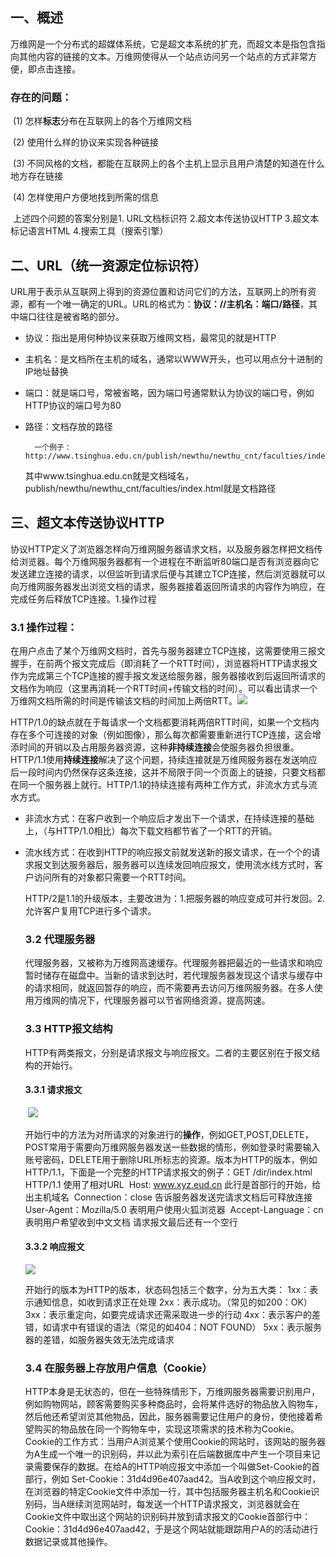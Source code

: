 ## 一、概述

​	万维网是一个分布式的超媒体系统，它是超文本系统的扩充，而超文本是指包含指向其他内容的链接的文本。万维网使得从一个站点访问另一个站点的方式非常方便，即点击连接。

### 	存在的问题：

​	(1) 怎样**标志**分布在互联网上的各个万维网文档

​	(2) 使用什么样的协议来实现各种链接

​	(3) 不同风格的文档，都能在互联网上的各个主机上显示且用户清楚的知道在什么地方存在链接

​	(4) 怎样使用户方便地找到所需的信息

​	上述四个问题的答案分别是1. URL文档标识符 2.超文本传送协议HTTP 3.超文本标记语言HTML 4.搜索工具（搜索引擎）

## 二、URL（统一资源定位标识符）

​	URL用于表示从互联网上得到的资源位置和访问它们的方法，互联网上的所有资源，都有一个唯一确定的URL。URL的格式为：**协议：//主机名：端口/路径**，其中端口往往是被省略的部分。

 *    协议：指出是用何种协议来获取万维网文档，最常见的就是HTTP

 *    主机名：是文档所在主机的域名，通常以WWW开头，也可以用点分十进制的IP地址替换

 *    端口：就是端口号，常被省略，因为端口号通常默认为协议的端口号，例如HTTP协议的端口号为80

 *    路径：文档存放的路径

         	一个例子：http://www.tsinghua.edu.cn/publish/newthu/newthu_cnt/faculties/index.html
      其中www.tsinghua.edu.cn就是文档域名，publish/newthu/newthu_cnt/faculties/index.html就是文档路径

## 三、超文本传送协议HTTP

​	协议HTTP定义了浏览器怎样向万维网服务器请求文档，以及服务器怎样把文档传给浏览器。每个万维网服务器都有一个进程在不断监听80端口是否有浏览器向它发送建立连接的请求，以但监听到请求后便与其建立TCP连接，然后浏览器就可以向万维网服务器发出浏览文档的请求，服务器接着返回所请求的内容作为响应，在完成任务后释放TCP连接。1.操作过程

### 3.1 操作过程：

​	在用户点击了某个万维网文档时，首先与服务器建立TCP连接，这需要使用三报文握手，在前两个报文完成后（即消耗了一个RTT时间），浏览器将HTTP请求报文作为完成第三个TCP连接的握手报文发送给服务器，服务器接收到后返回所请求的文档作为响应（这里再消耗一个RTT时间+传输文档的时间）。可以看出请求一个万维网文档所需的时间是传输该文档的时间加上两倍RTT。
​		![](D:\DaSan\note\计算机网络\应用层\图片\万维网传输.png)

​	HTTP/1.0的缺点就在于每请求一个文档都要消耗两倍RTT时间，如果一个文档内存在多个可连接的对象（例如图像），那么每次都需要重新进行TCP连接，这会增添时间的开销以及占用服务器资源，这种**非持续连接**会使服务器负担很重。
​	HTTP/1.1使用**持续连接**解决了这个问题，持续连接就是万维网服务器在发送响应后一段时间内仍然保存这条连接，这并不局限于同一个页面上的链接，只要文档都在同一个服务器上就行。HTTP/1.1的持续连接有两种工作方式，非流水方式与流水方式。

 *    非流水方式：在客户收到一个响应后才发出下一个请求，在持续连接的基础上，（与HTTP/1.0相比）每次下载文档都节省了一个RTT的开销。

 *    流水线方式：在收到HTTP的响应报文前就发送新的报文请求，在一个个的请求报文到达服务器后，服务器可以连续发回响应报文，使用流水线方式时，客户访问所有的对象都只需要一个RTT时间。

      ​	HTTP/2是1.1的升级版本，主要改进为：1.把服务器的响应变成可并行发回。2.允许客户复用TCP进行多个请求。

      

      ### 3.2 代理服务器

      ​	代理服务器，又被称为万维网高速缓存。代理服务器把最近的一些请求和响应暂时储存在磁盘中。当新的请求到达时，若代理服务器发现这个请求与缓存中的请求相同，就返回暂存的响应，而不需要再去访问万维网服务器。在多人使用万维网的情况下，代理服务器可以节省网络资源，提高网速。
      

      ### 3.3 HTTP报文结构

      ​	HTTP有两类报文，分别是请求报文与响应报文。二者的主要区别在于报文结构的开始行。

      #### 3.3.1 请求报文

      ​	<img src="D:\DaSan\note\计算机网络\应用层\图片\请求报文.png"  />

      ​	开始行中的方法为对所请求的对象进行的**操作**，例如GET,POST,DELETE，POST常用于需要向万维网服务器发送一些数据的情形，例如登录时需要输入账号密码，DELETE用于删除URL所标志的资源。版本为HTTP的版本，例如HTTP/1.1，下面是一个完整的HTTP请求报文的例子：
      ​	GET /dir/index.html HTTP/1.1    	使用了相对URL
      ​	Host: www.xyz.eud.cn					此行是首部行的开始，给出主机域名
      ​	Connection：close					 	告诉服务器发送完请求文档后可释放连接
      ​	User-Agent：Mozilla/5.0				表明用户使用火狐浏览器
      ​	Accept-Language：cn                   表明用户希望收到中文文档
      ​														   请求报文最后还有一个空行

      #### 3.3.2 响应报文

      ![](D:\DaSan\note\计算机网络\应用层\图片\响应报文.png)

      开始行的版本为HTTP的版本，状态码包括三个数字，分为五大类：
      	1xx：表示通知信息，如收到请求正在处理
      	2xx：表示成功。（常见的如200：OK）
      	3xx：表示重定向，如要完成请求还需采取进一步的行动
      	4xx：表示客户的差错，如请求中有错误的语法（常见的如404：NOT FOUND）
      	5xx：表示服务器的差错，如服务器失效无法完成请求

      ### 3.4 在服务器上存放用户信息（Cookie）

      ​	HTTP本身是无状态的，但在一些特殊情形下，万维网服务器需要识别用户，例如购物网站，顾客需要购买多种商品时，会将某件选好的物品放入购物车，然后他还希望浏览其他物品，因此，服务器需要记住用户的身份，使他接着希望购买的物品放在同一个购物车中，实现这项需求的技术称为Cookie。
      ​	Cookie的工作方式：当用户A浏览某个使用Cookie的网站时，该网站的服务器为A生成一个唯一的识别码，并以此为索引在后端数据库中产生一个项目来记录需要保存的数据。在给A的HTTP响应报文中添加一个叫做Set-Cookie的首部行，例如 Set-Cookie：31d4d96e407aad42。当A收到这个响应报文时，在浏览器的特定Cookie文件中添加一行，其中包括服务器主机名和Cookie识别码，当A继续浏览网站时，每发送一个HTTP请求报文，浏览器就会在Cookie文件中取出这个网站的识别码并放到请求报文的Cookie首部行中：Cookie：31d4d96e407aad42，于是这个网站就能跟踪用户A的的活动进行数据记录或其他操作。